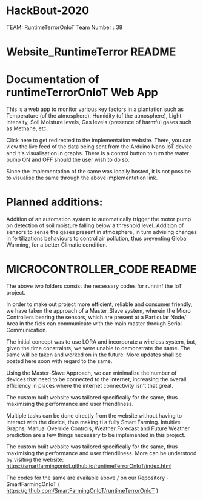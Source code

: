 # HackBout-2020

TEAM: RuntimeTerrorOnIoT
Team Number : 38


# Website_RuntimeTerror README
# Documentation of runtimeTerrorOnIoT Web App

This is a web app to monitor various key factors in a plantation such as Temperature (of the atmosphere), Humidity (of the atmosphere), Light intensity, Soil Moisture levels, Gas levels (presence of harmful gases such as Methane, etc.

Click here to get redirected to the implementation website. There, you can view the live feed of the data being sent from the Arduino Nano IoT device and it's visualisation in graphs. There is a control button to turn the water pump ON and OFF should the user wish to do so.

Since the implementation of the same was locally hosted, it is not possibe to visualise the same through the above implementation link.

# Planned additions:
Addition of an automation system to automatically trigger the motor pump on detection of soil moisture falling below a threshold level.
Addition of sensors to sense the gases present in atmosphere, in turn advising changes in fertilizations behaviours to control air pollution, thus preventing Global Warming, for a better Climatic condition.





# MICROCONTROLLER_CODE README
The above two folders consist the necessary codes for runninf the IoT project.

In order to make out project more efficient, reliable and consumer friendly, we have taken the approach of a Master_Slave system, wherein the Micro Controllers bearing the sensors, which are present at a Particular Node/ Area in the fiels can communicate with the main master through Serial Communication.

The initial concept was to use LORA and incorporate a wireless system, but, given the time constraints, we were unable to demonstrate the same. The same will be taken and worked on in the future. More updates shall be posted here soon with regard to the same.

Using the Master-Slave Approach, we can minimalize the number of devices that need to be connected to the internet, increasing the overall efficiency in places where the internet connectivity isn't that great.

The custom built website was tailored specifically for the same, thus maximising the performance and user friendliness.

Multiple tasks can be done directly from the website without having to interact with the device, thus making ti a fully Smart Farming. Intuitive Graphs, Manual Override Controls, Weather Forecast and Future Weather prediction are a few things necessary to be implemented in this project.

The custom built website was tailored specifically for the same, thus maximising the performance and user friendliness. More can be understood by visiting the website: https://smartfarmingoniot.github.io/runtimeTerrorOnIoT/index.html

 The codes for the same are available above / on our Repository - SmartFarmingOnIoT ( https://github.com/SmartFarmingOnIoT/runtimeTerrorOnIoT )
